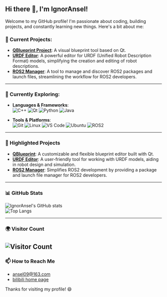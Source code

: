 ## Hi there 👋, I'm IgnorAnsel!

Welcome to my GitHub profile! I'm passionate about coding, building projects, and constantly learning new things. Here's a bit about me:

### 🔭 Current Projects:
- **[QBlueprint Project](https://github.com/IgnorAnsel/QBlueprint)**: A visual blueprint tool based on Qt.
- **[URDF Editor](https://github.com/IgnorAnsel/urdf_editor)**: A powerful editor for URDF (Unified Robot Description Format) models, simplifying the creation and editing of robot descriptions.
- **[ROS2 Manager](https://github.com/IgnorAnsel/ros2manager)**: A tool to manage and discover ROS2 packages and launch files, streamlining the workflow for ROS2 developers.

---

### 🌱 Currently Exploring:
- **Languages & Frameworks**:  
  ![C++](https://img.shields.io/badge/-C++-00599C?style=flat&logo=c%2B%2B&logoColor=white)
  ![Qt](https://img.shields.io/badge/-Qt-41CD52?style=flat&logo=qt&logoColor=white)
  ![Python](https://img.shields.io/badge/-Python-3776AB?style=flat&logo=python&logoColor=white)
  ![Java](https://img.shields.io/badge/-Java-007396?style=flat&logo=java&logoColor=white)

- **Tools & Platforms**:  
  ![Git](https://img.shields.io/badge/-Git-F05032?style=flat&logo=git&logoColor=white)
  ![Linux](https://img.shields.io/badge/-Linux-FCC624?style=flat&logo=linux&logoColor=black)
  ![VS Code](https://img.shields.io/badge/-VS%20Code-007ACC?style=flat&logo=visual-studio-code&logoColor=white)
  ![Ubuntu](https://img.shields.io/badge/-Ubuntu-E95420?style=flat&logo=ubuntu&logoColor=white)
  ![ROS2](https://img.shields.io/badge/-ROS2-22314E?style=flat&logo=ros&logoColor=white)

---

### 🚀 Highlighted Projects

- **[QBlueprint](https://github.com/IgnorAnsel/QBlueprint)**: A customizable and flexible blueprint editor built with Qt.
- **[URDF Editor](https://github.com/IgnorAnsel/urdf_editor)**: A user-friendly tool for working with URDF models, aiding in robot design and simulation.
- **[ROS2 Manager](https://github.com/IgnorAnsel/ros2manager)**: Simplifies ROS2 development by providing a package and launch file manager for ROS2 developers.

---

### 📊 GitHub Stats

![IgnorAnsel's GitHub stats](https://github-readme-stats.vercel.app/api?username=IgnorAnsel&show_icons=true&theme=transparent)  
![Top Langs](https://github-readme-stats.vercel.app/api/top-langs/?username=IgnorAnsel&layout=compact&theme=transparent)

---

### 🌍 Visitor Count

![Visitor Count](https://profile-counter.glitch.me/IgnorAnsel/count.svg)
---

### 📫 How to Reach Me

- [ansel09@163.com](mailto:ansel09@163.com)
- [bilibili home page ](https://space.bilibili.com/286896507?spm_id_from=333.1007.0.0)

Thanks for visiting my profile! 😄
